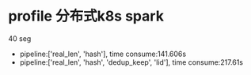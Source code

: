 # profile 分布式k8s spark

40 seg

- pipeline:['real_len', 'hash'], time consume:141.606s
- pipeline:['real_len', 'hash', 'dedup_keep', 'lid'], time consume:217.61s
